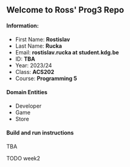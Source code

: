 ## Welcome to Ross' Prog3 Repo


#### Information:
- First Name: **Rostislav**
- Last Name: **Rucka**
- Email: **rostislav.rucka at student.kdg.be**
- ID: **TBA**
- Year: 2023/24
- Class: **ACS202**
- Course: **Programming 5**

#### Domain Entities
- Developer
- Game
- Store

#### Build and run instructions
TBA

TODO week2